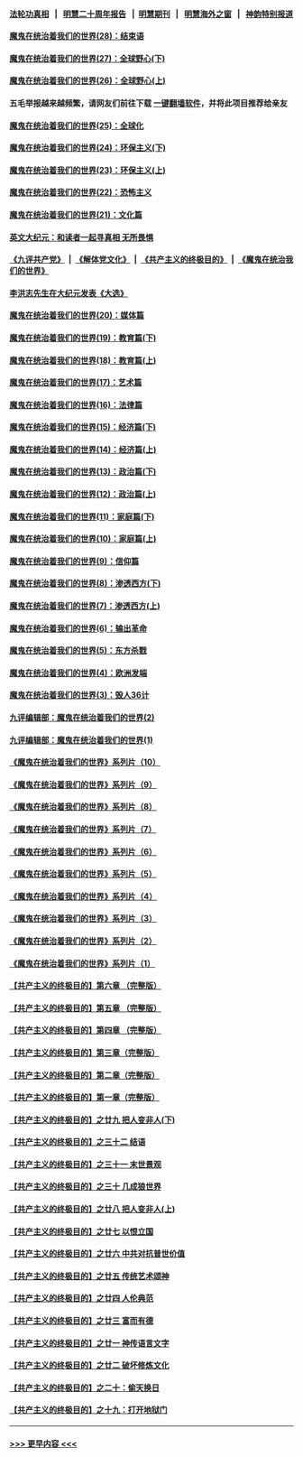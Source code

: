 #### [法轮功真相](https://github.com/gfw-breaker/truth/blob/master/README.md?t=0) &nbsp;&nbsp;|&nbsp;&nbsp; [明慧二十周年报告](https://github.com/gfw-breaker/mh-reports/blob/master/README.md?t=0) &nbsp;&nbsp;|&nbsp;&nbsp;[明慧期刊](https://github.com/gfw-breaker/mh-qikan) &nbsp;&nbsp;|&nbsp;&nbsp; [明慧海外之窗](https://github.com/gfw-breaker/mh-news/blob/master/README.md?t=0) &nbsp;&nbsp;|&nbsp;&nbsp; [神韵特别报道](https://github.com/gfw-breaker/mh-news/blob/master/shenyun.md?t=0)
#### [魔鬼在统治着我们的世界(28)：结束语](../pages/nsc422/n10936246.md?t=07162151) 
#### [魔鬼在统治着我们的世界(27)：全球野心(下)](../pages/nsc422/n10928319.md?t=07162151) 
#### [魔鬼在统治着我们的世界(26)：全球野心(上)](../pages/nsc422/n10900318.md?t=07162151) 
#### 五毛举报越来越频繁，请网友们前往下载 [一键翻墙软件](https://github.com/gfw-breaker/ssr-accounts)，并将此项目推荐给亲友
#### [魔鬼在统治着我们的世界(25)：全球化](../pages/nsc422/n10788205.md?t=07162151) 
#### [魔鬼在统治着我们的世界(24)：环保主义(下)](../pages/nsc422/n10695307.md?t=07162151) 
#### [魔鬼在统治着我们的世界(23)：环保主义(上)](../pages/nsc422/n10688613.md?t=07162151) 
#### [魔鬼在统治着我们的世界(22)：恐怖主义](../pages/nsc422/n10614727.md?t=07162151) 
#### [魔鬼在统治着我们的世界(21)：文化篇](../pages/nsc422/n10597706.md?t=07162151) 
#### [英文大纪元：和读者一起寻真相 无所畏惧](../pages/nsc422/n12542027.md?t=07162151) 
#### [《九评共产党》](https://github.com/begood0513/9ping.md/blob/master/README.md) &nbsp;|&nbsp; [《解体党文化》](../../../../jtdwh.md/blob/master/README.md)  &nbsp;|&nbsp; [《共产主义的终极目的》](../../../../gczydzjmd.md/blob/master/README.md) &nbsp;|&nbsp; [《魔鬼在统治我们的世界》](../../../../mgztzwmdsj.md/blob/master/README.md) 
#### [李洪志先生在大纪元发表《大选》](../pages/nsc422/n12534746.md?t=07162151) 
#### [魔鬼在统治着我们的世界(20)：媒体篇](../pages/nsc422/n10586579.md?t=07162151) 
#### [魔鬼在统治着我们的世界(19)：教育篇(下)](../pages/nsc422/n10564808.md?t=07162151) 
#### [魔鬼在统治着我们的世界(18)：教育篇(上)](../pages/nsc422/n10526970.md?t=07162151) 
#### [魔鬼在统治着我们的世界(17)：艺术篇](../pages/nsc422/n10499093.md?t=07162151) 
#### [魔鬼在统治着我们的世界(16)：法律篇](../pages/nsc422/n10485969.md?t=07162151) 
#### [魔鬼在统治着我们的世界(15)：经济篇(下)](../pages/nsc422/n10469975.md?t=07162151) 
#### [魔鬼在统治着我们的世界(14)：经济篇(上)](../pages/nsc422/n10457370.md?t=07162151) 
#### [魔鬼在统治着我们的世界(13)：政治篇(下)](../pages/nsc422/n10448270.md?t=07162151) 
#### [魔鬼在统治着我们的世界(12)：政治篇(上)](../pages/nsc422/n10444576.md?t=07162151) 
#### [魔鬼在统治着我们的世界(11)：家庭篇(下)](../pages/nsc422/n10440961.md?t=07162151) 
#### [魔鬼在统治着我们的世界(10)：家庭篇(上)](../pages/nsc422/n10435448.md?t=07162151) 
#### [魔鬼在统治着我们的世界(9)：信仰篇](../pages/nsc422/n10432159.md?t=07162151) 
#### [魔鬼在统治着我们的世界(8)：渗透西方(下)](../pages/nsc422/n10429603.md?t=07162151) 
#### [魔鬼在统治着我们的世界(7)：渗透西方(上)](../pages/nsc422/n10426013.md?t=07162151) 
#### [魔鬼在统治着我们的世界(6)：输出革命](../pages/nsc422/n10421536.md?t=07162151) 
#### [魔鬼在统治着我们的世界(5)：东方杀戮](../pages/nsc422/n10417707.md?t=07162151) 
#### [魔鬼在统治着我们的世界(4)：欧洲发端](../pages/nsc422/n10414890.md?t=07162151) 
#### [魔鬼在统治着我们的世界(3)：毁人36计](../pages/nsc422/n10411583.md?t=07162151) 
#### [九评编辑部：魔鬼在统治着我们的世界(2)](../pages/nsc422/n10410036.md?t=07162151) 
#### [九评编辑部：魔鬼在统治着我们的世界(1)](../pages/nsc422/n10406825.md?t=07162151) 
#### [《魔鬼在统治着我们的世界》系列片（10）](../pages/nsc422/n12292670.md?t=07162151) 
#### [《魔鬼在统治着我们的世界》系列片（9）](../pages/nsc422/n12290859.md?t=07162151) 
#### [《魔鬼在统治着我们的世界》系列片（8）](../pages/nsc422/n12287445.md?t=07162151) 
#### [《魔鬼在统治着我们的世界》系列片（7）](../pages/nsc422/n12283425.md?t=07162151) 
#### [《魔鬼在统治着我们的世界》系列片（6）](../pages/nsc422/n12282314.md?t=07162151) 
#### [《魔鬼在统治着我们的世界》系列片（5）](../pages/nsc422/n12281419.md?t=07162151) 
#### [《魔鬼在统治着我们的世界》系列片（4）](../pages/nsc422/n12274024.md?t=07162151) 
#### [《魔鬼在统治着我们的世界》系列片（3）](../pages/nsc422/n12271322.md?t=07162151) 
#### [《魔鬼在统治着我们的世界》系列片（2）](../pages/nsc422/n12269049.md?t=07162151) 
#### [《魔鬼在统治着我们的世界》系列片（1）](../pages/nsc422/n12267575.md?t=07162151) 
#### [【共产主义的终极目的】第六章 （完整版）](../pages/nsc422/n11428913.md?t=07162151) 
#### [【共产主义的终极目的】第五章 （完整版）](../pages/nsc422/n11428912.md?t=07162151) 
#### [【共产主义的终极目的】第四章 （完整版）](../pages/nsc422/n11428907.md?t=07162151) 
#### [【共产主义的终极目的】第三章（完整版）](../pages/nsc422/n11428848.md?t=07162151) 
#### [【共产主义的终极目的】第二章（完整版）](../pages/nsc422/n11428831.md?t=07162151) 
#### [【共产主义的终极目的】第一章（完整版）](../pages/nsc422/n11417651.md?t=07162151) 
#### [【共产主义的终极目的】之廿九 把人变非人(下)](../pages/nsc422/n11344140.md?t=07162151) 
#### [【共产主义的终极目的】之三十二 结语](../pages/nsc422/n11360535.md?t=07162151) 
#### [【共产主义的终极目的】之三十一 末世景观](../pages/nsc422/n11351129.md?t=07162151) 
#### [【共产主义的终极目的】之三十 几成狼世界](../pages/nsc422/n11348280.md?t=07162151) 
#### [【共产主义的终极目的】之廿八 把人变非人(上)](../pages/nsc422/n11340492.md?t=07162151) 
#### [【共产主义的终极目的】之廿七 以恨立国](../pages/nsc422/n11336944.md?t=07162151) 
#### [【共产主义的终极目的】之廿六 中共对抗普世价值](../pages/nsc422/n11324785.md?t=07162151) 
#### [【共产主义的终极目的】之廿五 传统艺术颂神](../pages/nsc422/n11296396.md?t=07162151) 
#### [【共产主义的终极目的】之廿四 人伦典范](../pages/nsc422/n11296397.md?t=07162151) 
#### [【共产主义的终极目的】之廿三 富而有德](../pages/nsc422/n11283598.md?t=07162151) 
#### [【共产主义的终极目的】之廿一 神传语言文字](../pages/nsc422/n11263265.md?t=07162151) 
#### [【共产主义的终极目的】之廿二 破坏修炼文化](../pages/nsc422/n11245728.md?t=07162151) 
#### [【共产主义的终极目的】之二十：偷天换日](../pages/nsc422/n11238846.md?t=07162151) 
#### [【共产主义的终极目的】之十九：打开地狱门](../pages/nsc422/n11206376.md?t=07162151) 

----
#### [ >>> 更早内容 <<< ](../indexes/nsc422-earlier.md)
